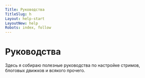 ```yaml
---
Title: Руководства
TitleSlug: h
Layout: help-start
LayoutNew: help
Robots: index, follow
---
```

# Руководства

Здесь я собираю полезные руководства по настройке стримов, блоговых движков и всякого прочего.
